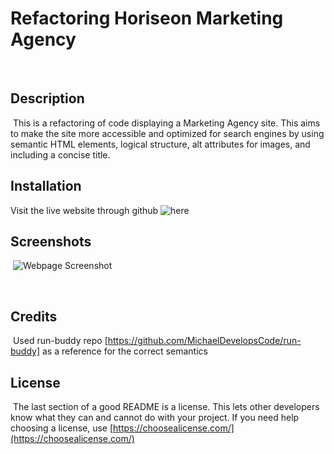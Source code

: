 # Refactoring Horiseon Marketing Agency
​
## Description 
​
This is a refactoring of code displaying a Marketing Agency site. This aims to make the site more accessible and optimized for search engines by using semantic HTML elements, logical structure, alt attributes for images, and including a concise title. 
​​
​
## Installation

​Visit the live website through github ![here](​https://michaeldevelopscode.github.io/horiseon-optimal-refactor/)
​
## Screenshots 
​ ![Webpage Screenshot](./assets/images/screenshot.png)

​
​
## Credits
​
Used run-buddy repo [https://github.com/MichaelDevelopsCode/run-buddy] as a reference for the correct semantics
​
​
​
## License
​
The last section of a good README is a license. This lets other developers know what they can and cannot do with your project. If you need help choosing a license, use [https://choosealicense.com/](https://choosealicense.com/)
​
​